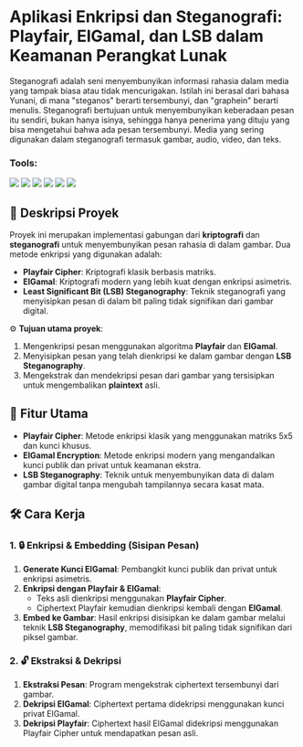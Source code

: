 # Aplikasi Enkripsi dan Steganografi: Playfair, ElGamal, dan LSB dalam Keamanan Perangkat Lunak
Steganografi adalah seni menyembunyikan informasi rahasia dalam media yang tampak 
biasa atau tidak mencurigakan. Istilah ini berasal dari bahasa Yunani, di mana "steganos" 
berarti tersembunyi, dan "graphein" berarti menulis. Steganografi bertujuan untuk 
menyembunyikan keberadaan pesan itu sendiri, bukan hanya isinya, sehingga hanya 
penerima yang dituju yang bisa mengetahui bahwa ada pesan tersembunyi. Media yang 
sering digunakan dalam steganografi termasuk gambar, audio, video, dan teks.

### <summary><strong>Tools:</strong></summary>
<p>
    <img src="https://img.shields.io/badge/Code-C%23-blue?logo=csharp" />
    <img src="https://img.shields.io/badge/Algorithm-Playfair%20Cipher-orange?logo=csharp" />
    <img src="https://img.shields.io/badge/Algorithm-ElGamal-red?logo=csharp" />
    <img src="https://img.shields.io/badge/Technique-LSB%20Steganography-green?logo=csharp" />
    <img src="https://img.shields.io/badge/Editor-Visual%20Studio-blue?logo=visualstudio" />
    <img src="https://img.shields.io/badge/Library-NET%20Framework-orange?logo=dotnet" />
</p>

## 📜 Deskripsi Proyek
Proyek ini merupakan implementasi gabungan dari **kriptografi** dan **steganografi** untuk menyembunyikan pesan rahasia di dalam gambar. Dua metode enkripsi yang digunakan adalah:
- **Playfair Cipher**: Kriptografi klasik berbasis matriks.
- **ElGamal**: Kriptografi modern yang lebih kuat dengan enkripsi asimetris.
- **Least Significant Bit (LSB) Steganography**: Teknik steganografi yang menyisipkan pesan di dalam bit paling tidak signifikan dari gambar digital.

⚙️ **Tujuan utama proyek**:
1. Mengenkripsi pesan menggunakan algoritma **Playfair** dan **ElGamal**.
2. Menyisipkan pesan yang telah dienkripsi ke dalam gambar dengan **LSB Steganography**.
3. Mengekstrak dan mendekripsi pesan dari gambar yang tersisipkan untuk mengembalikan **plaintext** asli.

## 🚀 Fitur Utama
- **Playfair Cipher**: Metode enkripsi klasik yang menggunakan matriks 5x5 dan kunci khusus.
- **ElGamal Encryption**: Metode enkripsi modern yang mengandalkan kunci publik dan privat untuk keamanan ekstra.
- **LSB Steganography**: Teknik untuk menyembunyikan data di dalam gambar digital tanpa mengubah tampilannya secara kasat mata.

## 🛠️ Cara Kerja

### 1. 🔒 Enkripsi & Embedding (Sisipan Pesan)
1. **Generate Kunci ElGamal**: Pembangkit kunci publik dan privat untuk enkripsi asimetris.
2. **Enkripsi dengan Playfair & ElGamal**: 
   - Teks asli dienkripsi menggunakan **Playfair Cipher**.
   - Ciphertext Playfair kemudian dienkripsi kembali dengan **ElGamal**.
3. **Embed ke Gambar**: Hasil enkripsi disisipkan ke dalam gambar melalui teknik **LSB Steganography**, memodifikasi bit paling tidak signifikan dari piksel gambar.

### 2. 🔓 Ekstraksi & Dekripsi
1. **Ekstraksi Pesan**: Program mengekstrak ciphertext tersembunyi dari gambar.
2. **Dekripsi ElGamal**: Ciphertext pertama didekripsi menggunakan kunci privat ElGamal.
3. **Dekripsi Playfair**: Ciphertext hasil ElGamal didekripsi menggunakan Playfair Cipher untuk mendapatkan pesan asli.


